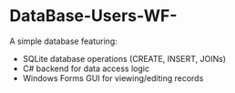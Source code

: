 # DataBase-Users-WF-
A simple database featuring:
 - SQLite database operations (CREATE, INSERT, JOINs)
 - C# backend for data access logic
 - Windows Forms GUI for viewing/editing records

